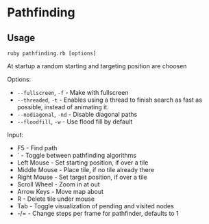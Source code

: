 # Pathfinding

## Usage
`ruby pathfinding.rb [options]`

At startup a random starting and targeting position are choosen

Options:
* `--fullscreen`, `-f`  - Make with fullscreen
* `--threaded`, `-t`    - Enables using a thread to finish search as fast as possible, instead of animating it.
* `--nodiagonal`, `-nd` - Disable diagonal paths
* `--floodfill`, `-w`   - Use flood fill by default

Input:
* F5           - Find path
* `            - Toggle between pathfinding algorithms
* Left Mouse   - Set starting position, if over a tile
* Middle Mouse - Place tile, if no tile already there
* Right Mouse  - Set target position, if over a tile
* Scroll Wheel - Zoom in at out
* Arrow Keys   - Move map about
* R            - Delete tile under mouse
* Tab          - Toggle visualization of pending and visited nodes
* -/=          - Change steps per frame for pathfinder, defaults to 1